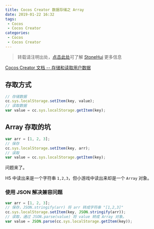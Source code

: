```yaml
---
title: Cocos Creator 数据存储之 Array
date: 2019-01-22 16:32
tags:
 - Cocos
 - Cocos Creator
categories:
 - Cocos
 - Cocos Creator
---
```


> 转载请注明出处，[点击此处](https://shichaohui.github.io/)可了解 [StoneHui](https://shichaohui.github.io/) 更多信息

[Cocos Creator 文档 -- 存储和读取用户数据](https://docs.cocos.com/creator/manual/zh/advanced-topics/data-storage.html)

## 存取方式

```javascript
// 存储数据
cc.sys.localStorage.setItem(key, value);
// 读取数据
var value = cc.sys.localStorage.getItem(key);
```

## Array 存取的坑

```javascript
var arr = [1, 2, 3];
// 保存
cc.sys.localStorage.setItem(key, arr);
// 读取
var value = cc.sys.localStorage.getItem(key);
```

问题来了。

H5 中读出来是一个字符串 `1,2,3`，但小游戏中读出来却是一个 `Array` 对象。

### 使用 JSON 解决兼容问题

```javascript
var arr = [1, 2, 3];
// 保存，JSON.stringify(arr) 将 arr 转成字符串 "[1,2,3]"
cc.sys.localStorage.setItem(key, JSON.stringify(arr));
// 读取，通过 JSON.parse(value) 将 value 转成 Array 对象。
var value = JSON.parse(cc.sys.localStorage.getItem(key));
```